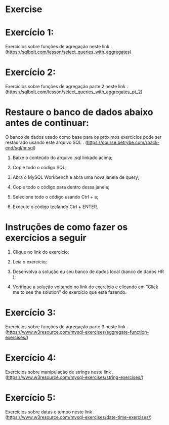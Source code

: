# Exercise
# Exercício 1: 
Exercícios sobre funções de agregação neste link .
(https://sqlbolt.com/lesson/select_queries_with_aggregates)

# Exercício 2: 
Exercícios sobre funções de agregação parte 2 neste link .
(https://sqlbolt.com/lesson/select_queries_with_aggregates_pt_2)

# Restaure o banco de dados abaixo antes de continuar:
O banco de dados usado como base para os próximos exercícios pode ser restaurado usando este arquivo SQL .
(https://course.betrybe.com//back-end/sql/hr.sql)

1. Baixe o conteúdo do arquivo .sql linkado acima;

2. Copie todo o código SQL;

3. Abra o MySQL Workbench e abra uma nova janela de query;

4. Copie todo o código para dentro dessa janela;

5. Selecione todo o código usando Ctrl + a;

6. Execute o código teclando Ctrl + ENTER.

# Instruções de como fazer os exercícios a seguir
1. Clique no link do exercício;

2. Leia o exercício;

3. Desenvolva a solução eu seu banco de dados local (banco de dados HR );

4. Verifique a solução voltando no link do exercício e clicando em "Click me to see the solution" do exercício que está fazendo.

# Exercício 3: 
Exercícios sobre funções de agregação parte 3 neste link .
(https://www.w3resource.com/mysql-exercises/aggregate-function-exercises/)

# Exercício 4:
Exercícios sobre manipulação de strings neste link .
(https://www.w3resource.com/mysql-exercises/string-exercises/)

# Exercício 5: 
Exercícios sobre datas e tempo neste link .
(https://www.w3resource.com/mysql-exercises/date-time-exercises/)